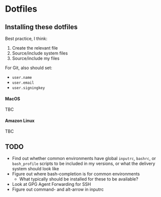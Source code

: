 # Dotfiles

## Installing these dotfiles

Best practice, I think:

1. Create the relevant file
2. Source/include system files
3. Source/include my files

For Git, also should set:

- `user.name`
- `user.email`
- `user.signingkey`

#### MacOS

TBC

#### Amazon Linux

TBC

## TODO

- Find out whether common environments have global `inputrc`,
  `bashrc`, or `bash_profile` scripts to be included in my
  versions, or what the delivery system should look like
- Figure out where bash-completion is for common environments
  - What typically should be installed for these to be available?
- Look at GPG Agent Forwarding for SSH
- Figure out command- and alt-arrow in inputrc
